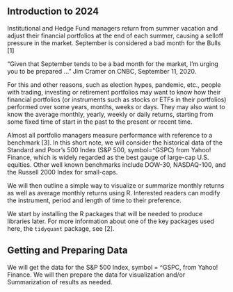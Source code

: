 ## Introduction to 2024

Institutional and Hedge Fund managers return from summer vacation and
adjust their financial portfolios at the end of each summer, causing a
selloff pressure in the market. September is considered a bad month for
the Bulls \[1\]

“Given that September tends to be a bad month for the market, I’m urging
you to be prepared …” Jim Cramer on CNBC, September 11, 2020.

For this and other reasons, such as election hypes, pandemic, etc.,
people with trading, investing or retirement portfolios may want to know
how their financial portfolios (or instruments such as stocks or ETFs in
their portfolios) performed over some years, months, weeks or days. They
may also want to know the average monthly, yearly, weekly or daily
returns, starting from some fixed time of start in the past to the
present or recent time.

Almost all portfolio managers measure performance with reference to a
benchmark \[3\]. In this short note, we will consider the historical
data of the Standard and Poor’s 500 Index (S&P 500, symbol=^GSPC) from
Yahoo! Finance, which is widely regarded as the best gauge of large-cap
U.S. equities. Other well known benchmarks include DOW-30, NASDAQ-100,
and the Russell 2000 Index for small-caps.

We will then outline a simple way to visualize or summarize monthly
returns as well as average monthly returns using R. Interested readers
can modify the instrument, period and length of time to their
preference.

We start by installing the R packages that will be needed to produce
libraries later. For more information about one of the key packages used
here, the `tidyquant` package, see \[2\].

## Getting and Preparing Data

We will get the data for the S&P 500 Index, symbol = ^GSPC, from Yahoo!
Finance. We will then prepare the data for visualization and/or
Summarization of results as needed.
